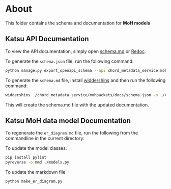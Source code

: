 # About

This folder contains the schema and documentation for **MoH models**

## Katsu API Documentation

To view the API documentation, simply open [schema.md](schema.md) or [Redoc](https://redocly.github.io/redoc/?url=https://raw.githubusercontent.com/CanDIG/katsu/develop/chord_metadata_service/mohpackets/docs/schema.json).

To generate the `schema.json` file, run the following command:

```bash
python manage.py export_openapi_schema --api chord_metadata_service.mohpackets.apis.core.api | python -m json.tool > chord_metadata_service/mohpackets/docs/schema.json
```

To generate the `schema.md` file, install [widdershins](https://github.com/Mermade/widdershins) and then run the following command:

```bash
widdershins ./chord_metadata_service/mohpackets/docs/schema.json -o ./chord_metadata_service/mohpackets/docs/schema.md -u ./chord_metadata_service/mohpackets/docs/widdershins/templates/openapi3 -c true --omitHeader true
```

This will create the schema.md file with the updated documentation.

## Katsu MoH data model Documentation

To regenerate the `er_diagram.md` file, run the following from the commandline in the current directory: 

To update the model classes:
```bash
pip install pylint
pyreverse -o mmd ./models.py
```

To update the markdown file
```bash
python make_er_diagram.py
```
